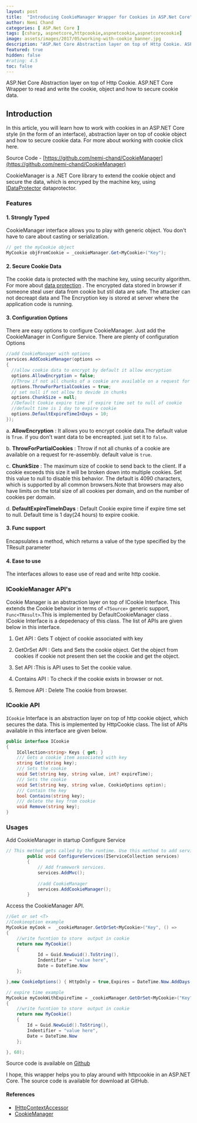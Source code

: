 ```yaml
---
layout: post
title:  "Introducing CookieManager Wrapper for Cookies in ASP.Net Core"
author: Nemi Chand
categories: [ ASP.Net Core ]
tags: [csharp, aspnetcore,httpcookie,aspnetcookie,aspnetcorecookie]
image: assets/images/2017/05/working-with-cookie_banner.jpg
description: "ASP.Net Core Abstraction layer on top of Http Cookie. ASP.NET Core Wrapper to read and write the cookie, object and how to secure cookie data."
featured: true
hidden: false
#rating: 4.5
toc: false
---
```


ASP.Net Core Abstraction layer on top of Http Cookie. ASP.NET Core Wrapper to read and write the cookie, object and how to secure cookie data.

## Introduction

In this article, you will learn how to work with cookies in an ASP.NET Core style (in the form of an interface), abstraction layer on top of cookie object and how to secure cookie data.
For more about working with cookie click here.

Source Code - [https://github.com/nemi-chand/CookieManager](https://github.com/nemi-chand/CookieManager)

CookieManager is a .NET Core library to extend the cookie object and secure the data, which is encryped by the machine key, using [IDataProtector](https://docs.microsoft.com/en-us/dotnet/api/microsoft.aspnetcore.dataprotection.idataprotector) dataprotector. 

### Features

#### 1. Strongly Typed
CookieManager interface allows you to play with generic object. You don't have to care about casting or serialization.
````csharp
// get the myCookie object
MyCookie objFromCookie = _cookieManager.Get<MyCookie>("Key");
````

#### 2. Secure Cookie Data
The cookie data is protected with the machine key, using security algorithm. For more about [data protection](https://docs.microsoft.com/en-us/aspnet/core/security/data-protection/) . The encrypted data stored in browser if someone steal user data from cookie but stil data are safe. The attacker can not decreapt data and The Encryption key is stored at server where the application code is running.

#### 3. Configuration Options
There are easy options to configure CookieManager. Just add the CookieManager in Configure Service.
There are plenty of configuration Options

````csharp
//add CookieManager with options
services.AddCookieManager(options => 
{
  //allow cookie data to encrypt by default it allow encryption
  options.AllowEncryption = false;
  //Throw if not all chunks of a cookie are available on a request for re-assembly.
  options.ThrowForPartialCookies = true;
  // set null if not allow to devide in chunks
  options.ChunkSize = null;
  //Default Cookie expire time if expire time set to null of cookie
  //default time is 1 day to expire cookie 
  options.DefaultExpireTimeInDays = 10;
});
````

a. **AllowEncryption** : It allows you to encrypt cookie data.The default value is `True`. if you don't want data to be encreapted. just set it to `false`.

b. **ThrowForPartialCookies** : Throw if not all chunks of a cookie are available on a request for re-assembly. default value is `true`.

c. **ChunkSize** : The maximum size of cookie to send back to the client. If a cookie exceeds this size it will be broken down into multiple cookies. Set this value to null to disable this behavior. The default is 4090 characters, which is supported by all common browsers.Note that browsers may also have limits on the total size of all cookies per domain, and on the number of cookies per domain.

d. **DefaultExpireTimeInDays** : Default Cookie expire time if expire time set to null. Default time is 1 day(24 hours) to expire cookie.
 
#### 3. Func<TResult> support
Encapsulates a method, which returns a value of the type specified by the TResult parameter


#### 4. Ease to use
The interfaces allows to ease use of read and write http cookie.

### ICookieManager API's
Cookie Manager is an abstraction layer on top of ICookie Interface. This extends the Cookie behavior in terms of `<TSource>` generic support, `Func<TResult>`.This is implemented by DefaultCookieManager class . ICookie Interface is a depedenacy of this class. The list of APIs are given below in this interface.

1. Get API : Gets T object of cookie associated with key

2. GetOrSet API : Gets and Sets the cookie object. Get the object from cookies if cookie not present then set the cookie and get the object.

3. Set API :This is API uses to Set the cookie value.

4. Contains API : To check if the cookie exists in browser or not.

5. Remove API : Delete The cookie from browser.

### ICookie API

`ICookie` Interface is an abstraction layer on top of http cookie object, which secures the data. This is implemented by HttpCookie class. The list of APIs available in this interface are given below.

````csharp
public interface ICookie  
{  
    ICollection<string> Keys { get; }
    /// Gets a cookie item associated with key            
    string Get(string key);
    /// Sets the cookie
    void Set(string key, string value, int? expireTime);
    /// Sets the cookie
    void Set(string key, string value, CookieOptions option);  
    /// Contain the key
    bool Contains(string key);
    /// delete the key from cookie
    void Remove(string key);  
}   
````

### Usages

Add CookieManager in startup Configure Service

````csharp
// This method gets called by the runtime. Use this method to add services to the container.  
        public void ConfigureServices(IServiceCollection services)  
        {  
            // Add framework services.  
            services.AddMvc();  
  
            //add CookieManager  
            services.AddCookieManager();  
        } 
````

Access the CookieManager API.

````csharp
//Get or set <T>  
//Cookieoption example  
MyCookie myCook =  _cookieManager.GetOrSet<MyCookie>("Key", () =>   
{  
    //write fucntion to store  output in cookie  
    return new MyCookie()  
    {  
            Id = Guid.NewGuid().ToString(),  
            Indentifier = "value here",  
            Date = DateTime.Now  
    };  

},new CookieOptions() { HttpOnly = true,Expires = DateTime.Now.AddDays(1) });  

// expire time example  
MyCookie myCookWithExpireTime = _cookieManager.GetOrSet<MyCookie>("Key", () =>  
{  
    //write fucntion to store  output in cookie  
    return new MyCookie()  
    {  
        Id = Guid.NewGuid().ToString(),  
        Indentifier = "value here",  
        Date = DateTime.Now  
    };  

}, 60);
````


Source code is available on [Github](https://github.com/nemi-chand/CookieManager)

I hope, this wrapper helps you to play around with httpcookie in an ASP.NET Core. The source code is available for download at GitHub.

#### References

* [IHttpContextAccessor](https://docs.microsoft.com/en-us/dotnet/api/microsoft.aspnetcore.http.ihttpcontextaccessor)
* [CookieManager](https://github.com/nemi-chand/CookieManager)